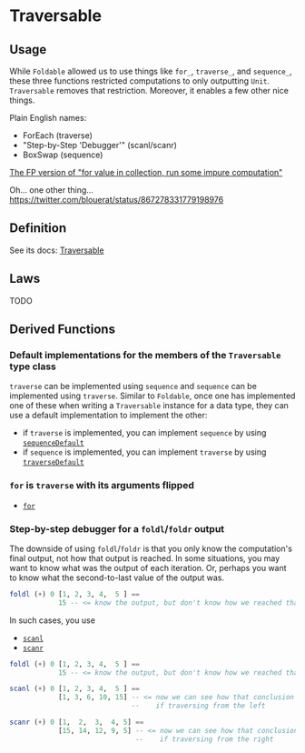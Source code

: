 # Traversable

## Usage

While `Foldable` allowed us to use things like `for_`, `traverse_`, and `sequence_`, these three functions restricted computations to only outputting `Unit`. `Traversable` removes that restriction. Moreover, it enables a few other nice things.

Plain English names:
- ForEach (traverse)
- "Step-by-Step 'Debugger'" (scanl/scanr)
- BoxSwap (sequence)

[The FP version of "for value in collection, run some impure computation"](https://pursuit.purescript.org/packages/purescript-foldable-traversable/docs/Data.Traversable#v:for)

Oh... one other thing...
https://twitter.com/blouerat/status/867278331779198976

## Definition

See its docs: [Traversable](https://pursuit.purescript.org/packages/purescript-foldable-traversable/docs/Data.Traversable)

## Laws

TODO

## Derived Functions

### Default implementations for the members of the `Traversable` type class

`traverse` can be implemented using `sequence` and `sequence` can be implemented using `traverse`. Similar to `Foldable`, once one has implemented one of these when writing a `Traversable` instance for a data type, they can use a default implementation to implement the other:
- if `traverse` is implemented, you can implement `sequence` by using [`sequenceDefault`](https://pursuit.purescript.org/packages/purescript-foldable-traversable/docs/Data.Traversable#v:sequenceDefault)
- if `sequence` is implemented, you can implement `traverse` by using [`traverseDefault`](https://pursuit.purescript.org/packages/purescript-foldable-traversable/docs/Data.Traversable#v:traverseDefault)

### `for` is `traverse` with its arguments flipped

- [`for`](https://pursuit.purescript.org/packages/purescript-foldable-traversable/docs/Data.Traversable#v:for)

### Step-by-step debugger for a `foldl`/`foldr` output

The downside of using `foldl`/`foldr` is that you only know the computation's final output, not how that output is reached. In some situations, you may want to know what was the output of each iteration. Or, perhaps you want to know what the second-to-last value of the output was.

```purescript
foldl (+) 0 [1, 2, 3, 4,  5 ] ==
            15 -- <= know the output, but don't know how we reached that conclusion
```

In such cases, you use
- [`scanl`](https://pursuit.purescript.org/packages/purescript-foldable-traversable/docs/Data.Traversable#v:scanl)
- [`scanr`](https://pursuit.purescript.org/packages/purescript-foldable-traversable/docs/Data.Traversable#v:scanr)

```purescript
foldl (+) 0 [1, 2, 3, 4,  5 ] ==
            15 -- <= know the output, but don't know how we reached that conclusion

scanl (+) 0 [1, 2, 3, 4,  5 ] ==
            [1, 3, 6, 10, 15] -- <= now we can see how that conclusion was reached
                              --    if traversing from the left

scanr (+) 0 [1,  2,  3,  4, 5] ==
            [15, 14, 12, 9, 5] -- <= now we can see how that conclusion was reached
                               --    if traversing from the right
```
